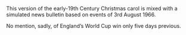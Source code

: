 This version of the early-19th Century Christmas carol is mixed with a simulated news bulletin based on events of 3rd August 1966.

No mention, sadly, of England’s World Cup win only five days previous.
